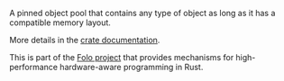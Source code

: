 A pinned object pool that contains any type of object as long as it has a compatible memory layout.

More details in the [crate documentation](https://docs.rs/opaque_pool/).

This is part of the [Folo project](https://github.com/folo-rs/folo) that provides mechanisms for
high-performance hardware-aware programming in Rust.